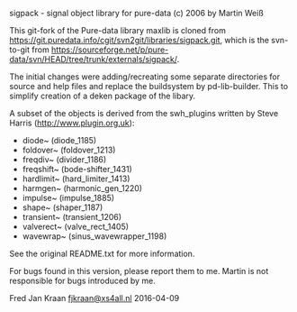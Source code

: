 sigpack - signal object library for pure-data (c) 2006 by Martin Weiß

This git-fork of the Pure-data library maxlib is cloned from https://git.puredata.info/cgit/svn2git/libraries/sigpack.git, which is the svn-to-git from https://sourceforge.net/p/pure-data/svn/HEAD/tree/trunk/externals/sigpack/.

The initial changes were adding/recreating some separate directories for source and help files and replace the buildsystem by pd-lib-builder. This to simplify creation of a deken package of the libary.

A subset of the objects is derived from the swh_plugins written by Steve Harris (http://www.plugin.org.uk):
<ul>
 <li>diode~     (diode_1185)
 <li>foldover~  (foldover_1213)
 <li>freqdiv~   (divider_1186)
 <li>freqshift~ (bode-shifter_1431)
 <li>hardlimit~ (hard_limiter_1413)
 <li>harmgen~   (harmonic_gen_1220)
 <li>impulse~   (impulse_1885)
 <li>shape~     (shaper_1187)
 <li>transient~ (transient_1206)
 <li>valverect~ (valve_rect_1405)
 <li>wavewrap~  (sinus_wavewrapper_1198)
</ul>

See the original README.txt for more information.

For bugs found in this version, please report them to me. Martin is not responsible for bugs introduced by me.

Fred Jan Kraan fjkraan@xs4all.nl 2016-04-09
